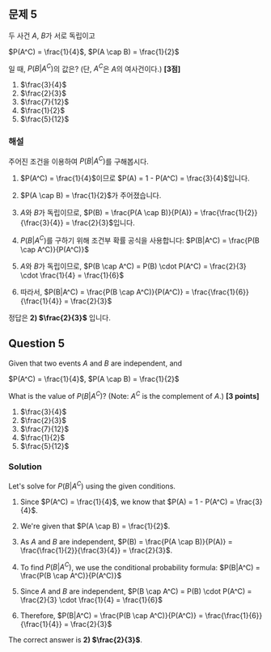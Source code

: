 

## 문제 5
두 사건 $A$, $B$가 서로 독립이고

$P(A^C) = \frac{1}{4}$, $P(A \cap B) = \frac{1}{2}$

일 때, $P(B|A^C)$의 값은? (단, $A^C$은 $A$의 여사건이다.) **[3점]**

1) $\frac{3}{4}$
2) $\frac{2}{3}$
3) $\frac{7}{12}$
4) $\frac{1}{2}$
5) $\frac{5}{12}$

### 해설
주어진 조건을 이용하여 $P(B|A^C)$를 구해봅시다.

1. $P(A^C) = \frac{1}{4}$이므로 $P(A) = 1 - P(A^C) = \frac{3}{4}$입니다.

2. $P(A \cap B) = \frac{1}{2}$가 주어졌습니다.

3. $A$와 $B$가 독립이므로, $P(B) = \frac{P(A \cap B)}{P(A)} = \frac{\frac{1}{2}}{\frac{3}{4}} = \frac{2}{3}$입니다.

4. $P(B|A^C)$를 구하기 위해 조건부 확률 공식을 사용합니다:
   $P(B|A^C) = \frac{P(B \cap A^C)}{P(A^C)}$

5. $A$와 $B$가 독립이므로, $P(B \cap A^C) = P(B) \cdot P(A^C) = \frac{2}{3} \cdot \frac{1}{4} = \frac{1}{6}$

6. 따라서, $P(B|A^C) = \frac{P(B \cap A^C)}{P(A^C)} = \frac{\frac{1}{6}}{\frac{1}{4}} = \frac{2}{3}$

정답은 **2) $\frac{2}{3}$** 입니다.

## Question 5
Given that two events $A$ and $B$ are independent, and

$P(A^C) = \frac{1}{4}$, $P(A \cap B) = \frac{1}{2}$

What is the value of $P(B|A^C)$? (Note: $A^C$ is the complement of $A$.) **[3 points]**

1) $\frac{3}{4}$
2) $\frac{2}{3}$
3) $\frac{7}{12}$
4) $\frac{1}{2}$
5) $\frac{5}{12}$

### Solution
Let's solve for $P(B|A^C)$ using the given conditions.

1. Since $P(A^C) = \frac{1}{4}$, we know that $P(A) = 1 - P(A^C) = \frac{3}{4}$.

2. We're given that $P(A \cap B) = \frac{1}{2}$.

3. As $A$ and $B$ are independent, $P(B) = \frac{P(A \cap B)}{P(A)} = \frac{\frac{1}{2}}{\frac{3}{4}} = \frac{2}{3}$.

4. To find $P(B|A^C)$, we use the conditional probability formula:
   $P(B|A^C) = \frac{P(B \cap A^C)}{P(A^C)}$

5. Since $A$ and $B$ are independent, $P(B \cap A^C) = P(B) \cdot P(A^C) = \frac{2}{3} \cdot \frac{1}{4} = \frac{1}{6}$

6. Therefore, $P(B|A^C) = \frac{P(B \cap A^C)}{P(A^C)} = \frac{\frac{1}{6}}{\frac{1}{4}} = \frac{2}{3}$

The correct answer is **2) $\frac{2}{3}$**.